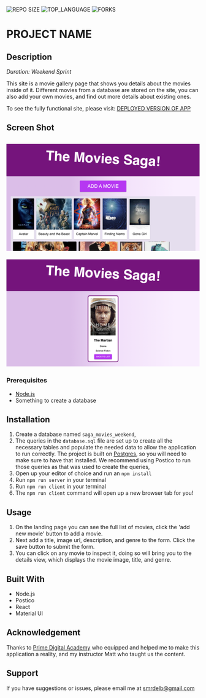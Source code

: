 ![REPO SIZE](https://img.shields.io/github/repo-size/scottbromander/the_marketplace.svg?style=flat-square)
![TOP_LANGUAGE](https://img.shields.io/github/languages/top/scottbromander/the_marketplace.svg?style=flat-square)
![FORKS](https://img.shields.io/github/forks/scottbromander/the_marketplace.svg?style=social)

# PROJECT NAME

## Description

_Duration: Weekend Sprint_

This site is a movie gallery page that shows you details about the movies inside of it. Different movies from a database are stored on the site, you can also add your own movies, and find out more details about existing ones.

To see the fully functional site, please visit: [DEPLOYED VERSION OF APP](www.heroku.com)

## Screen Shot

![pic_2](./public/images/pic_2.png)
---
![pic_1](./public/images/pic_1.png)

### Prerequisites

- [Node.js](https://nodejs.org/en/)
- Something to create a database

## Installation

1. Create a database named `saga_movies_weekend`,
2. The queries in the `database.sql` file are set up to create all the necessary tables and populate the needed data to allow the application to run correctly. The project is built on [Postgres](https://www.postgresql.org/download/), so you will need to make sure to have that installed. We recommend using Postico to run those queries as that was used to create the queries, 
3. Open up your editor of choice and run an `npm install`
4. Run `npm run server` in your terminal
5. Run `npm run client` in your terminal
6. The `npm run client` command will open up a new browser tab for you!

## Usage

1. On the landing page you can see the full list of movies, click the 'add new movie' button to add a movie.
2. Next add a title, image url, description, and genre to the form. Click the save button to submit the form.
3. You can click on any movie to inspect it, doing so will bring you to the details view, which displays the movie image, title, and genre. 

## Built With

- Node.js
- Postico
- React
- Material UI 


## Acknowledgement
Thanks to [Prime Digital Academy](www.primeacademy.io) who equipped and helped me to make this application a reality, and my instructor Matt who taught us the content.

## Support
If you have suggestions or issues, please email me at [smrdelb@gmail.com](smrdelb@gmail.com)